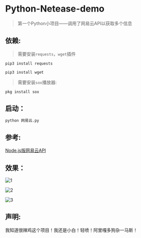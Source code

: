 # Python-Netease-demo

> 第一个Python小项目——调用了网易云API以获取多个信息

## 依赖:

> 需要安装`requests`，`wget`插件

```
pip3 install requests

pip3 install wget
```

> 需要安装`sox`播放器:

```
pkg install sox
```

## 启动：


```python
python 网易云.py
```

## 参考:

[Node.js版网易云API](https://github.com/Binaryify/NeteaseCloudMusicApi)

## 效果：

![1]()

![2]()

![3]()

## 声明:

我知道很辣鸡这个项目！我还是小白！轻喷！阿里嘎多狗杂一马斯！
